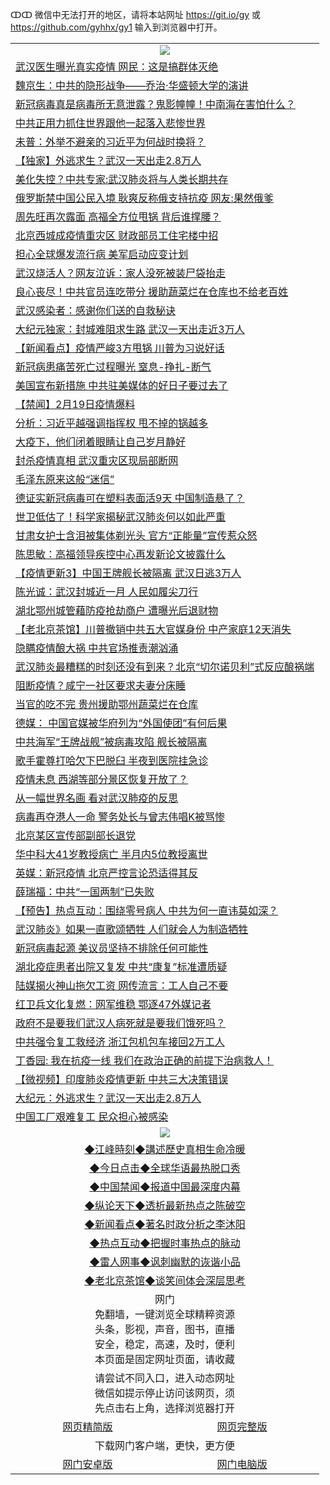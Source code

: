 ↀↀ 微信中无法打开的地区，请将本站网址 https://git.io/gy 或 https://github.com/gyhhx/gy1 输入到浏览器中打开。 

 <table>

  <tr>
    <td colspan="2" align=center><img src="https://cdn.jsdelivr.net/gh/gyoupiodf/im1/20190822-2.jpg"></td>
 </tr>
<tr><td colspan="2" align="left"><a href="https://xball.casa/oo.aspx?name=c1133271&key=eqxowaguscvmxdgc&from=gy">武汉医生曝光真实疫情 网民：这是搞群体灭绝</a></td></tr>
<tr><td colspan="2" align="left"><a href="https://xball.casa/oo.aspx?name=c1133290&key=eqxowaguscvmxdgc&from=gy">魏京生：中共的隐形战争——乔治‧华盛顿大学的演讲</a></td></tr>
<tr><td colspan="2" align="left"><a href="https://xball.casa/oo.aspx?name=c1133291&key=eqxowaguscvmxdgc&from=gy">新冠病毒真是病毒所无意泄露？鬼影幢幢！中南海在害怕什么？</a></td></tr>
<tr><td colspan="2" align="left"><a href="https://xball.casa/oo.aspx?name=c1133295&key=eqxowaguscvmxdgc&from=gy">中共正用力抓住世界跟他一起落入悲惨世界</a></td></tr>
<tr><td colspan="2" align="left"><a href="https://xball.casa/oo.aspx?name=c1133294&key=eqxowaguscvmxdgc&from=gy">未普：外举不避亲的习近平为何战时换将？</a></td></tr>
<tr><td colspan="2" align="left"><a href="https://xball.casa/oo.aspx?name=c1133171&key=eqxowaguscvmxdgc&from=gy">【独家】外逃求生？武汉一天出走2.8万人</a></td></tr>
<tr><td colspan="2" align="left"><a href="https://xball.casa/oo.aspx?name=c1133175&key=eqxowaguscvmxdgc&from=gy">美化失控？中共专家:武汉肺炎将与人类长期共存</a></td></tr>
<tr><td colspan="2" align="left"><a href="https://xball.casa/oo.aspx?name=c1133179&key=eqxowaguscvmxdgc&from=gy">俄罗斯禁中国公民入境 耿爽反称俄支持抗疫 网友:果然俄爹</a></td></tr>
<tr><td colspan="2" align="left"><a href="https://xball.casa/oo.aspx?name=c1133082&key=eqxowaguscvmxdgc&from=gy">周先旺再次露面 高福全方位甩锅 背后谁撑腰？</a></td></tr>
<tr><td colspan="2" align="left"><a href="https://xball.casa/oo.aspx?name=c1133173&key=eqxowaguscvmxdgc&from=gy">北京西城成疫情重灾区 财政部员工住宅楼中招</a></td></tr>
<tr><td colspan="2" align="left"><a href="https://xball.casa/oo.aspx?name=c1133283&key=eqxowaguscvmxdgc&from=gy">担心全球爆发流行病 美军启动应变计划</a></td></tr>
<tr><td colspan="2" align="left"><a href="https://xball.casa/oo.aspx?name=c1133236&key=eqxowaguscvmxdgc&from=gy">武汉烧活人？网友泣诉：家人没死被装尸袋抬走</a></td></tr>
<tr><td colspan="2" align="left"><a href="https://xball.casa/oo.aspx?name=c1133253&key=eqxowaguscvmxdgc&from=gy">良心丧尽！中共官员连吃带分 援助蔬菜烂在仓库也不给老百姓</a></td></tr>
<tr><td colspan="2" align="left"><a href="https://xball.casa/oo.aspx?name=c1133140&key=eqxowaguscvmxdgc&from=gy">武汉感染者：感谢你们送的自救秘诀</a></td></tr>
<tr><td colspan="2" align="left"><a href="https://xball.casa/oo.aspx?name=c1133181&key=eqxowaguscvmxdgc&from=gy">大纪元独家：封城难阻求生路 武汉一天出走近3万人</a></td></tr>
<tr><td colspan="2" align="left"><a href="https://xball.casa/oo.aspx?name=c1133136&key=eqxowaguscvmxdgc&from=gy">【新闻看点】疫情严峻3方甩锅 川普为习说好话</a></td></tr>
<tr><td colspan="2" align="left"><a href="https://xball.casa/oo.aspx?name=c1133096&key=eqxowaguscvmxdgc&from=gy">新冠病患痛苦死亡过程曝光 窒息-挣扎-断气</a></td></tr>
<tr><td colspan="2" align="left"><a href="https://xball.casa/oo.aspx?name=c1133289&key=eqxowaguscvmxdgc&from=gy">美国宣布新措施  中共驻美媒体的好日子要过去了</a></td></tr>
<tr><td colspan="2" align="left"><a href="https://xball.casa/oo.aspx?name=c1133174&key=eqxowaguscvmxdgc&from=gy">【禁闻】2月19日疫情爆料</a></td></tr>
<tr><td colspan="2" align="left"><a href="https://xball.casa/oo.aspx?name=c1133199&key=eqxowaguscvmxdgc&from=gy">分析：习近平越强调指挥权 甩不掉的锅越多</a></td></tr>
<tr><td colspan="2" align="left"><a href="https://xball.casa/oo.aspx?name=c1133292&key=eqxowaguscvmxdgc&from=gy">大疫下，他们闭着眼睛让自己岁月静好</a></td></tr>
<tr><td colspan="2" align="left"><a href="https://xball.casa/oo.aspx?name=c1133270&key=eqxowaguscvmxdgc&from=gy">封杀疫情真相 武汉重灾区现局部断网</a></td></tr>
<tr><td colspan="2" align="left"><a href="https://xball.casa/oo.aspx?name=c1133205&key=eqxowaguscvmxdgc&from=gy">毛泽东原来这般“迷信”</a></td></tr>
<tr><td colspan="2" align="left"><a href="https://xball.casa/oo.aspx?name=c1133081&key=eqxowaguscvmxdgc&from=gy">德证实新冠病毒可在塑料表面活9天 中国制造悬了？</a></td></tr>
<tr><td colspan="2" align="left"><a href="https://xball.casa/oo.aspx?name=c1133145&key=eqxowaguscvmxdgc&from=gy">世卫低估了！科学家揭秘武汉肺炎何以如此严重</a></td></tr>
<tr><td colspan="2" align="left"><a href="https://xball.casa/oo.aspx?name=c1133272&key=eqxowaguscvmxdgc&from=gy">甘肃女护士含泪被集体剃光头 官方“正能量”宣传惹众怒</a></td></tr>
<tr><td colspan="2" align="left"><a href="https://xball.casa/oo.aspx?name=c1133099&key=eqxowaguscvmxdgc&from=gy">陈思敏：高福领导疾控中心再发新论文披露什么</a></td></tr>
<tr><td colspan="2" align="left"><a href="https://xball.casa/oo.aspx?name=c1131771&key=eqxowaguscvmxdgc&from=gy">【疫情更新3】中国王牌舰长被隔离 武汉日逃3万人</a></td></tr>
<tr><td colspan="2" align="left"><a href="https://xball.casa/oo.aspx?name=c1133293&key=eqxowaguscvmxdgc&from=gy">陈光诚：武汉封城近一月 人民如履尖刀行</a></td></tr>
<tr><td colspan="2" align="left"><a href="https://xball.casa/oo.aspx?name=c1133172&key=eqxowaguscvmxdgc&from=gy">湖北鄂州城管藉防疫抢劫商户 遭曝光后退财物</a></td></tr>
<tr><td colspan="2" align="left"><a href="https://xball.casa/oo.aspx?name=c1133238&key=eqxowaguscvmxdgc&from=gy">【老北京茶馆】川普撤销中共五大官媒身份 中产家庭12天消失</a></td></tr>
<tr><td colspan="2" align="left"><a href="https://xball.casa/oo.aspx?name=c1133198&key=eqxowaguscvmxdgc&from=gy">隐瞒疫情酿大祸 中共官场推责潮汹涌</a></td></tr>
<tr><td colspan="2" align="left"><a href="https://xball.casa/oo.aspx?name=c1133242&key=eqxowaguscvmxdgc&from=gy">武汉肺炎最糟糕的时刻还没有到来？北京“切尔诺贝利”式反应酿祸端</a></td></tr>
<tr><td colspan="2" align="left"><a href="https://xball.casa/oo.aspx?name=c1133268&key=eqxowaguscvmxdgc&from=gy">阻断疫情？咸宁一社区要求夫妻分床睡</a></td></tr>
<tr><td colspan="2" align="left"><a href="https://xball.casa/oo.aspx?name=c1133095&key=eqxowaguscvmxdgc&from=gy">当官的吃不完 贵州援助鄂州蔬菜烂在仓库</a></td></tr>
<tr><td colspan="2" align="left"><a href="https://xball.casa/oo.aspx?name=c1133207&key=eqxowaguscvmxdgc&from=gy">德媒： 中国官媒被华府列为“外国使团”有何后果</a></td></tr>
<tr><td colspan="2" align="left"><a href="https://xball.casa/oo.aspx?name=c1133151&key=eqxowaguscvmxdgc&from=gy">中共海军“王牌战舰”被病毒攻陷 舰长被隔离</a></td></tr>
<tr><td colspan="2" align="left"><a href="https://xball.casa/oo.aspx?name=c1133267&key=eqxowaguscvmxdgc&from=gy">歌手霍尊打哈欠下巴脱臼 半夜到医院挂急诊</a></td></tr>
<tr><td colspan="2" align="left"><a href="https://xball.casa/oo.aspx?name=c1133284&key=eqxowaguscvmxdgc&from=gy">疫情未息 西湖等部分景区恢复开放了？</a></td></tr>
<tr><td colspan="2" align="left"><a href="https://xball.casa/oo.aspx?name=c1133146&key=eqxowaguscvmxdgc&from=gy">从一幅世界名画 看对武汉肺疫的反思</a></td></tr>
<tr><td colspan="2" align="left"><a href="https://xball.casa/oo.aspx?name=c1133257&key=eqxowaguscvmxdgc&from=gy">病毒再夺港人一命 警务处长与曾志伟唱K被骂惨</a></td></tr>
<tr><td colspan="2" align="left"><a href="https://xball.casa/oo.aspx?name=c1133223&key=eqxowaguscvmxdgc&from=gy">北京某区宣传部副部长退党</a></td></tr>
<tr><td colspan="2" align="left"><a href="https://xball.casa/oo.aspx?name=c1133215&key=eqxowaguscvmxdgc&from=gy">华中科大41岁教授病亡 半月内5位教授离世</a></td></tr>
<tr><td colspan="2" align="left"><a href="https://xball.casa/oo.aspx?name=c1133200&key=eqxowaguscvmxdgc&from=gy">英媒：新冠疫情 北京严控言论恐适得其反</a></td></tr>
<tr><td colspan="2" align="left"><a href="https://xball.casa/oo.aspx?name=c1133162&key=eqxowaguscvmxdgc&from=gy">薛瑞福：中共“一国两制”已失败</a></td></tr>
<tr><td colspan="2" align="left"><a href="https://xball.casa/oo.aspx?name=c1133069&key=eqxowaguscvmxdgc&from=gy">【预告】热点互动：围绕零号病人 中共为何一直讳莫如深？</a></td></tr>
<tr><td colspan="2" align="left"><a href="https://xball.casa/oo.aspx?name=c1133209&key=eqxowaguscvmxdgc&from=gy">武汉肺炎》如果一直歌颂牺牲 人们就会人为制造牺牲</a></td></tr>
<tr><td colspan="2" align="left"><a href="https://xball.casa/oo.aspx?name=c1133201&key=eqxowaguscvmxdgc&from=gy">新冠病毒起源 美议员坚持不排除任何可能性</a></td></tr>
<tr><td colspan="2" align="left"><a href="https://xball.casa/oo.aspx?name=c1133176&key=eqxowaguscvmxdgc&from=gy">湖北疫症患者出院又复发 中共“康复”标准遭质疑</a></td></tr>
<tr><td colspan="2" align="left"><a href="https://xball.casa/oo.aspx?name=c1133218&key=eqxowaguscvmxdgc&from=gy">陆媒揭火神山拖欠工资 网传流言：工人自己不要</a></td></tr>
<tr><td colspan="2" align="left"><a href="https://xball.casa/oo.aspx?name=c1133224&key=eqxowaguscvmxdgc&from=gy">红卫兵文化复燃：网军维稳 鄂逐47外媒记者</a></td></tr>
<tr><td colspan="2" align="left"><a href="https://xball.casa/oo.aspx?name=c1133389&key=eqxowaguscvmxdgc&from=gy">政府不是要我们武汉人病死就是要我们饿死吗？</a></td></tr>
<tr><td colspan="2" align="left"><a href="https://xball.casa/oo.aspx?name=c1133178&key=eqxowaguscvmxdgc&from=gy">中共强令复工救经济 浙江包机包车接回2万工人</a></td></tr>
<tr><td colspan="2" align="left"><a href="https://xball.casa/oo.aspx?name=c1133208&key=eqxowaguscvmxdgc&from=gy">丁香园: 我在抗疫一线 我们在政治正确的前提下治病救人！</a></td></tr>
<tr><td colspan="2" align="left"><a href="https://xball.casa/oo.aspx?name=c1133139&key=eqxowaguscvmxdgc&from=gy">【微视频】印度肺炎疫情更新 中共三大决策错误</a></td></tr>
<tr><td colspan="2" align="left"><a href="https://xball.casa/oo.aspx?name=c1133247&key=eqxowaguscvmxdgc&from=gy">大纪元：外逃求生？武汉一天出走2.8万人</a></td></tr>
<tr><td colspan="2" align="left"><a href="https://xball.casa/oo.aspx?name=c1133148&key=eqxowaguscvmxdgc&from=gy">中国工厂艰难复工 民众担心被感染</a></td></tr>

 <tr>
   <td colspan="2" align=center><img src="https://cdn.jsdelivr.net/gh/gyoupiodf/im1/jf-1.jpg"></td>
  </tr>
   <tr>
   <td colspan="2" align=center> 
<a href="https://xball.casa/oo.aspx?name=c922850&key=eqxowaguscvmxdgc&from=gy&tag=9877">◆江峰時刻◆講述歷史真相生命冷暖</a><br/>
    </td>
  </tr>
   <tr>
   <td colspan="2" align=center> 
<a href="https://xball.casa/oo.aspx?name=c816850&key=eqxowaguscvmxdgc&from=gy&tag=9877">◆今日点击◆全球华语最热脱口秀</a><br/>
    </td>
  </tr>
  <tr>
  <td colspan="2" align=center>
<a href="https://xball.casa/oo.aspx?name=c816860&key=eqxowaguscvmxdgc&from=gy&tag=99733110">◆中国禁闻◆报道中国最深度内幕</a><br/>
   </tr>
  <tr>
     <td colspan="2" align=center>
<a href="https://xball.casa/oo.aspx?name=c816855&key=eqxowaguscvmxdgc&from=gy&tag=997110">◆纵论天下◆透析最新热点之陈破空</a><br/>
   </tr>
   <tr>
      <td colspan="2" align=center>
<a href="https://xball.casa/oo.aspx?name=c838308&key=eqxowaguscvmxdgc&from=gy&tag=9973110">◆新闻看点◆著名时政分析之李沐阳</a><br/>
   </tr>
   <tr>
     <td colspan="2" align=center>
<a href="https://xball.casa/oo.aspx?name=c816852&key=eqxowaguscvmxdgc&from=gy&tag=9733110">◆热点互动◆把握时事热点的脉动</a><br/>
   </tr>
   <tr>
      <td colspan="2" align=center>
<a href="https://xball.casa/oo.aspx?name=c816694&key=eqxowaguscvmxdgc&from=gy&tag=93310">◆雷人网事◆讽刺幽默的诙谐小品</a><br/>
   </tr>
   <tr>
    <td colspan="2" align=center>
<a href="https://xball.casa/oo.aspx?name=c816650&key=eqxowaguscvmxdgc&from=gy&tag=9973110">◆老北京茶馆◆谈笑间体会深层思考</a><br/>
   </tr>
<tr>
    <td colspan="2" align="center">网门<br/>免翻墙，一键浏览全球精粹资源<br/>头条，影视，声音，图书，直播<br/>安全，稳定，高速，及时，便利<br/>本页面是固定网址页面，请收藏</td>
  <tr>
  <tr>
    <td colspan="2" align="center">请尝试不同入口，进入动态网址<br/>微信如提示停止访问该网页，须<br/>先点击右上角，选择浏览器打开</td>
  <tr>  
  <tr>
    <td align="center"><a href="https://gitcdn.xyz/repo/otiny/up/master/show002.htm">网页精简版</a></td>
    <td align="center"><a href="https://gitcdn.xyz/repo/otiny/up/master/show001.htm">网页完整版</a></td>
  </tr>
  <tr>
    <td colspan="2" align="center">下载网门客户端，更快，更方便</td>
  <tr>
  <tr>
    <td align="center"><a href="https://raw.githubusercontent.com/opipe/up/master/oGatea.apk">网门安卓版</a></td>
    <td align="center"><a href="https://raw.githubusercontent.com/opipe/up/master/oGate.zip">网门电脑版</a></td>
  </tr>

</table>

